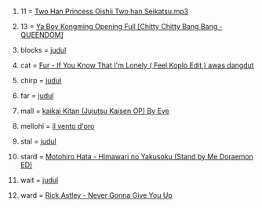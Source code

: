 1. 11 = [Two Han Princess Oishii Two han Seikatsu.mp3](https://youtu.be/4dbcsTEeBZs)

2. 13 = [Ya Boy Kongming Opening Full [Chitty Chitty Bang Bang - QUEENDOM]](https://youtu.be/piEyKyJ4pFg)

3. blocks = [judul](link)

4. cat = [Fur - If You Know That I'm Lonely ( Feel Koplo Edit ) awas dangdut](https://youtu.be/KDHB8cA_UYQ)

5. chirp = [judul](link)

6. far = [judul](link)

7. mall = [kaikai Kitan (Jujutsu Kaisen OP) By Eve](https://youtu.be/i1P-9IspBus)

8. mellohi = [il vento d'oro](https://youtu.be/U0TXIXTzJEY)

9. stal = [judul](link)

10. stard = [Motohiro Hata - Himawari no Yakusoku (Stand by Me Doraemon ED)](https://youtu.be/cZWVgptBK4E)

11. wait = [judul](link)

12. ward = [​Rick Astley - Never Gonna Give You Up](https://youtu.be/dQw4w9WgXcQ)
